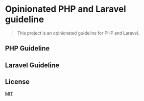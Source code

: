 # Opinionated PHP and Laravel guideline
>This project is an opinionated guideline for PHP and Laravel.

## PHP Guideline

## Laravel Guideline

## License
[MIT](LICENSE)
